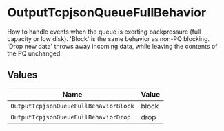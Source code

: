# OutputTcpjsonQueueFullBehavior

How to handle events when the queue is exerting backpressure (full capacity or low disk). 'Block' is the same behavior as non-PQ blocking. 'Drop new data' throws away incoming data, while leaving the contents of the PQ unchanged.


## Values

| Name                                  | Value                                 |
| ------------------------------------- | ------------------------------------- |
| `OutputTcpjsonQueueFullBehaviorBlock` | block                                 |
| `OutputTcpjsonQueueFullBehaviorDrop`  | drop                                  |